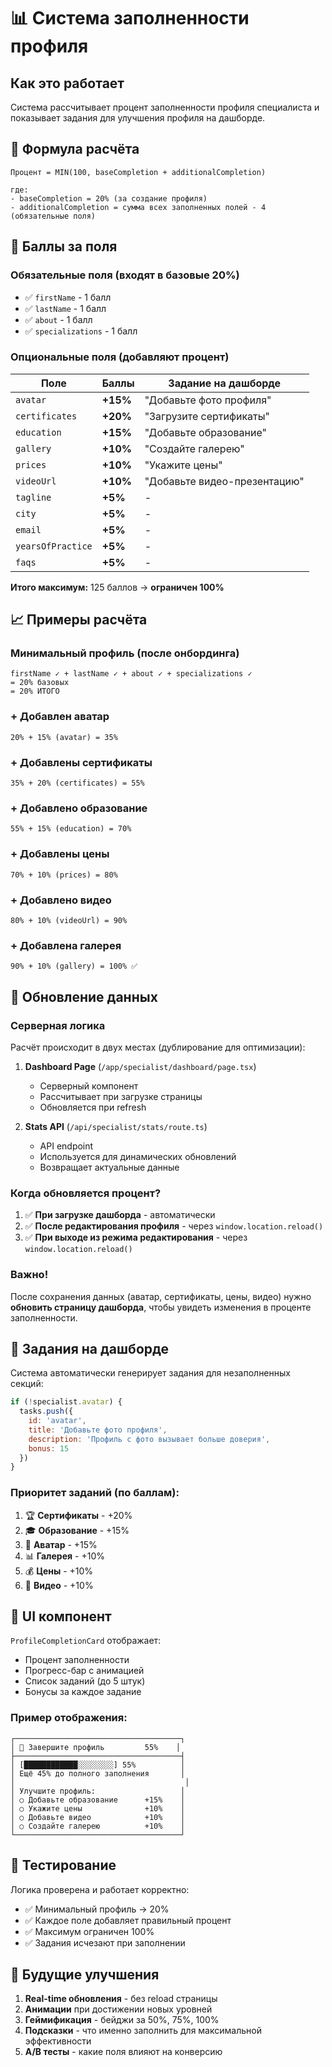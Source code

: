 # 📊 Система заполненности профиля

## Как это работает

Система рассчитывает процент заполненности профиля специалиста и показывает задания для улучшения профиля на дашборде.

## 📐 Формула расчёта

```
Процент = MIN(100, baseCompletion + additionalCompletion)

где:
- baseCompletion = 20% (за создание профиля)
- additionalCompletion = сумма всех заполненных полей - 4 (обязательные поля)
```

## 🎯 Баллы за поля

### Обязательные поля (входят в базовые 20%)
- ✅ `firstName` - 1 балл
- ✅ `lastName` - 1 балл
- ✅ `about` - 1 балл
- ✅ `specializations` - 1 балл

### Опциональные поля (добавляют процент)
| Поле | Баллы | Задание на дашборде |
|------|-------|---------------------|
| `avatar` | **+15%** | "Добавьте фото профиля" |
| `certificates` | **+20%** | "Загрузите сертификаты" |
| `education` | **+15%** | "Добавьте образование" |
| `gallery` | **+10%** | "Создайте галерею" |
| `prices` | **+10%** | "Укажите цены" |
| `videoUrl` | **+10%** | "Добавьте видео-презентацию" |
| `tagline` | **+5%** | - |
| `city` | **+5%** | - |
| `email` | **+5%** | - |
| `yearsOfPractice` | **+5%** | - |
| `faqs` | **+5%** | - |

**Итого максимум:** 125 баллов → **ограничен 100%**

## 📈 Примеры расчёта

### Минимальный профиль (после онбординга)
```
firstName ✓ + lastName ✓ + about ✓ + specializations ✓
= 20% базовых
= 20% ИТОГО
```

### + Добавлен аватар
```
20% + 15% (avatar) = 35%
```

### + Добавлены сертификаты
```
35% + 20% (certificates) = 55%
```

### + Добавлено образование
```
55% + 15% (education) = 70%
```

### + Добавлены цены
```
70% + 10% (prices) = 80%
```

### + Добавлено видео
```
80% + 10% (videoUrl) = 90%
```

### + Добавлена галерея
```
90% + 10% (gallery) = 100% ✅
```

## 🔄 Обновление данных

### Серверная логика
Расчёт происходит в двух местах (дублирование для оптимизации):

1. **Dashboard Page** (`/app/specialist/dashboard/page.tsx`)
   - Серверный компонент
   - Рассчитывает при загрузке страницы
   - Обновляется при refresh

2. **Stats API** (`/api/specialist/stats/route.ts`)
   - API endpoint
   - Используется для динамических обновлений
   - Возвращает актуальные данные

### Когда обновляется процент?

1. ✅ **При загрузке дашборда** - автоматически
2. ✅ **После редактирования профиля** - через `window.location.reload()`
3. ✅ **При выходе из режима редактирования** - через `window.location.reload()`

### Важно!
После сохранения данных (аватар, сертификаты, цены, видео) нужно **обновить страницу дашборда**, чтобы увидеть изменения в проценте заполненности.

## 🎯 Задания на дашборде

Система автоматически генерирует задания для незаполненных секций:

```javascript
if (!specialist.avatar) {
  tasks.push({
    id: 'avatar',
    title: 'Добавьте фото профиля',
    description: 'Профиль с фото вызывает больше доверия',
    bonus: 15
  })
}
```

### Приоритет заданий (по баллам):
1. 🏆 **Сертификаты** - +20%
2. 🎓 **Образование** - +15%
3. 📸 **Аватар** - +15%
4. 📊 **Галерея** - +10%
5. 💰 **Цены** - +10%
6. 🎥 **Видео** - +10%

## 📱 UI компонент

`ProfileCompletionCard` отображает:
- Процент заполненности
- Прогресс-бар с анимацией
- Список заданий (до 5 штук)
- Бонусы за каждое задание

### Пример отображения:

```
┌─────────────────────────────────────┐
│ 🎯 Завершите профиль         55%    │
├─────────────────────────────────────┤
│ [████████████░░░░░░░░] 55%          │
│ Ещё 45% до полного заполнения       │
│                                      │
│ Улучшите профиль:                   │
│ ○ Добавьте образование      +15%    │
│ ○ Укажите цены              +10%    │
│ ○ Добавьте видео            +10%    │
│ ○ Создайте галерею          +10%    │
└─────────────────────────────────────┘
```

## 🧪 Тестирование

Логика проверена и работает корректно:
- ✅ Минимальный профиль → 20%
- ✅ Каждое поле добавляет правильный процент
- ✅ Максимум ограничен 100%
- ✅ Задания исчезают при заполнении

## 🔮 Будущие улучшения

1. **Real-time обновления** - без reload страницы
2. **Анимации** при достижении новых уровней
3. **Геймификация** - бейджи за 50%, 75%, 100%
4. **Подсказки** - что именно заполнить для максимальной эффективности
5. **A/B тесты** - какие поля влияют на конверсию

